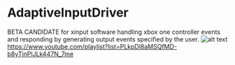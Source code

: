 # AdaptiveInputDriver
BETA CANDIDATE for xinput software handling xbox one controller events and responding by generating output events specified by the user.
![alt text](https://user-images.githubusercontent.com/39764372/281926531-3a312506-b503-4795-aad1-fd9b0a25c613.png)
https://www.youtube.com/playlist?list=PLkpDl8aMSQfMD-b8yTjnPlJLk447N_7me
